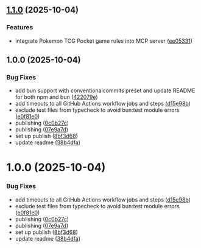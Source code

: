 ## [1.1.0](https://github.com/briansunter/pokeclaude/compare/v1.0.0...v1.1.0) (2025-10-04)

### Features

* integrate Pokemon TCG Pocket game rules into MCP server ([ee05331](https://github.com/briansunter/pokeclaude/commit/ee053311f6dda3520f6668dd8908496d4ea41f32))

## 1.0.0 (2025-10-04)

### Bug Fixes

* add bun support with conventionalcommits preset and update README for both npm and bun ([422079e](https://github.com/briansunter/pokeclaude/commit/422079ebcdf71dfbc1419219740438b4948d6d9b))
* add timeouts to all GitHub Actions workflow jobs and steps ([d15e98b](https://github.com/briansunter/pokeclaude/commit/d15e98b60059db5a8b92b5248b0d84506b5b3a6a))
* exclude test files from typecheck to avoid bun:test module errors ([e0f81e0](https://github.com/briansunter/pokeclaude/commit/e0f81e085f7795d0d2f1f94b7cfbfb1b1087809e))
* publishing ([0c0b27c](https://github.com/briansunter/pokeclaude/commit/0c0b27c533667d854e66fd14ed33d6a769b1a59e))
* publishing ([07e9a7d](https://github.com/briansunter/pokeclaude/commit/07e9a7da88e9ddff373403a9cf61c37b4bc1b9c0))
* set up publish ([8bf3d68](https://github.com/briansunter/pokeclaude/commit/8bf3d689394c9d0fcd03b93dc3dff41896a5e0a2))
* update readme ([38b4dfa](https://github.com/briansunter/pokeclaude/commit/38b4dfa54706795baa43f5868462f4e852dfb127))

# 1.0.0 (2025-10-04)


### Bug Fixes

* add timeouts to all GitHub Actions workflow jobs and steps ([d15e98b](https://github.com/briansunter/pokeclaude/commit/d15e98b60059db5a8b92b5248b0d84506b5b3a6a))
* exclude test files from typecheck to avoid bun:test module errors ([e0f81e0](https://github.com/briansunter/pokeclaude/commit/e0f81e085f7795d0d2f1f94b7cfbfb1b1087809e))
* publishing ([0c0b27c](https://github.com/briansunter/pokeclaude/commit/0c0b27c533667d854e66fd14ed33d6a769b1a59e))
* publishing ([07e9a7d](https://github.com/briansunter/pokeclaude/commit/07e9a7da88e9ddff373403a9cf61c37b4bc1b9c0))
* set up publish ([8bf3d68](https://github.com/briansunter/pokeclaude/commit/8bf3d689394c9d0fcd03b93dc3dff41896a5e0a2))
* update readme ([38b4dfa](https://github.com/briansunter/pokeclaude/commit/38b4dfa54706795baa43f5868462f4e852dfb127))
